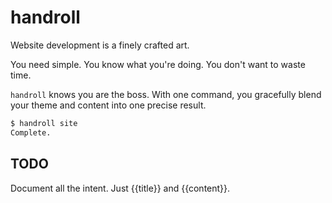 handroll
========

Website development is a finely crafted art.

You need simple. You know what you're doing. You don't want to waste time.

`handroll` knows you are the boss. With one command, you gracefully blend your
theme and content into one precise result.

```bash
$ handroll site
Complete.
```

TODO
----

Document all the intent. Just {{title}} and {{content}}.

